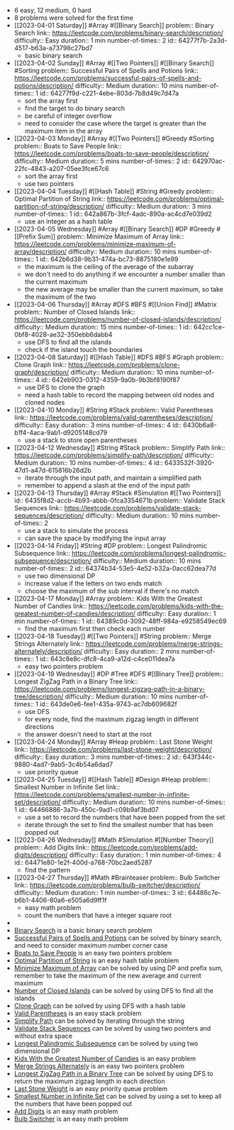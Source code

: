 - 6 easy, 12 medium, 0 hard
- 8 problems were solved for the first time
- [[2023-04-01 Saturday]] #Array #[[Binary Search]] 
  problem:: Binary Search
  link:: https://leetcode.com/problems/binary-search/description/
  difficulty:: Easy
  duration:: 1 min
  number-of-times:: 2
  id:: 64277f7b-2a3d-4517-b63a-a73798c27bd7
	- basic binary search
- [[2023-04-02 Sunday]] #Array #[[Two Pointers]] #[[Binary Search]] #Sorting 
  problem:: Successful Pairs of Spells and Potions
  link:: https://leetcode.com/problems/successful-pairs-of-spells-and-potions/description/
  difficulty:: Medium
  duration:: 10 mins
  number-of-times:: 1
  id:: 64277f9d-c221-4ebe-803d-7b8d49c7d47a
	- sort the array first
	- find the target to do binary search
	- be careful of integer overflow
	- need to consider the case where the target is greater than the maximum item in the array
- [[2023-04-03 Monday]] #Array #[[Two Pointers]] #Greedy #Sorting 
  problem:: Boats to Save People
  link:: https://leetcode.com/problems/boats-to-save-people/description/
  difficulty:: Medium
  duration:: 5 mins
  number-of-times:: 2
  id:: 642970ac-22fc-4843-a207-05ee3fce67c6
	- sort the array first
	- use two pointers
- [[2023-04-04 Tuesday]] #[[Hash Table]] #String #Greedy 
  problem:: Optimal Partition of String
  link:: https://leetcode.com/problems/optimal-partition-of-string/description/
  difficulty:: Medium
  duration:: 3 mins
  number-of-times:: 1
  id:: 642a867b-3fcf-4adc-890a-ac4cd7e039d2
	- use an integer as a hash table
- [[2023-04-05 Wednesday]] #Array #[[Binary Search]] #DP #Greedy #[[Prefix Sum]] 
  problem:: Minimize Maximum of Array
  link:: https://leetcode.com/problems/minimize-maximum-of-array/description/
  difficulty:: Medium
  duration:: 10 mins
  number-of-times:: 1
  id:: 642b6d38-9b31-474a-bc73-8875180e1e99
	- the maximum is the ceiling of the average of the subarray
	- we don't need to do anything if we encounter a number smaller than the current maximum
	- the new average may be smaller than the current maximum, so take the maximum of the two
- [[2023-04-06 Thursday]] #Array #DFS #BFS #[[Union Find]] #Matrix 
  problem:: Number of Closed Islands
  link:: https://leetcode.com/problems/number-of-closed-islands/description/
  difficulty:: Medium
  duration:: 15 mins
  number-of-times:: 1
  id:: 642cc1ce-0bf8-4028-ae32-350ebb6dabb4
	- use DFS to find all the islands
	- check if the island touch the boundaries
- [[2023-04-08 Saturday]] #[[Hash Table]] #DFS #BFS #Graph 
  problem:: Clone Graph
  link:: https://leetcode.com/problems/clone-graph/description/
  difficulty:: Medium
  duration:: 10 mins
  number-of-times:: 4
  id:: 642eb903-0312-4359-9a0b-9b3bf8190f87
	- use DFS to clone the graph
	- need a hash table to record the mapping between old nodes and cloned nodes
- [[2023-04-10 Monday]] #String #Stack 
  problem:: Valid Parentheses
  link:: https://leetcode.com/problems/valid-parentheses/description/
  difficulty:: Easy
  duration:: 3 mins
  number-of-times:: 4
  id:: 6430b6a8-b1f4-4aca-9ab1-d9205148cd79
	- use a stack to store open parentheses
- [[2023-04-12 Wednesday]] #String #Stack 
  problem:: Simplify Path
  link:: https://leetcode.com/problems/simplify-path/description/
  difficulty:: Medium
  duration:: 10 mins
  number-of-times:: 4
  id:: 6433532f-3920-47d1-a47d-615816b26d2b
	- iterate through the input path, and maintain a simplified path
	- remember to append a slash at the end of the input path
- [[2023-04-13 Thursday]] #Array #Stack #Simulation #[[Two Pointers]] 
  id:: 6435f8d2-accb-4b93-abbb-0fca3354671b
  problem:: Validate Stack Sequences
  link:: https://leetcode.com/problems/validate-stack-sequences/description/
  difficulty:: Medium
  duration:: 10 mins
  number-of-times:: 2
	- use a stack to simulate the process
	- can save the space by modifying the input array
- [[2023-04-14 Friday]] #String #DP 
  problem:: Longest Palindromic Subsequence
  link:: https://leetcode.com/problems/longest-palindromic-subsequence/description/
  difficulty:: Medium
  duration:: 10 mins
  number-of-times:: 2
  id:: 64374b34-53e5-4e52-b32a-0acc62dea77d
	- use two dimensional DP
	- increase value if the letters on two ends match
	- choose the maximum of the sub interval if there's no match
- [[2023-04-17 Monday]] #Array 
  problem:: Kids With the Greatest Number of Candies
  link:: https://leetcode.com/problems/kids-with-the-greatest-number-of-candies/description/
  difficulty:: Easy
  duration:: 1 min
  number-of-times:: 1
  id:: 64389c0d-3092-48ff-984a-e9258549ec69
	- find the maximum first then check each number
- [[2023-04-18 Tuesday]] #[[Two Pointers]] #String 
  problem:: Merge Strings Alternately
  link:: https://leetcode.com/problems/merge-strings-alternately/description/
  difficulty:: Easy
  duration:: 2 mins
  number-of-times:: 1
  id:: 643c8e8c-dfc8-4ca9-a12d-c4ce011dea7a
	- easy two pointers problem
- [[2023-04-19 Wednesday]] #DP #Tree #DFS #[[Binary Tree]] 
  problem:: Longest ZigZag Path in a Binary Tree
  link:: https://leetcode.com/problems/longest-zigzag-path-in-a-binary-tree/description/
  difficulty:: Medium
  duration:: 10 mins
  number-of-times:: 1
  id:: 643de0e6-fee1-435a-9743-ac7db609682f
	- use DFS
	- for every node, find the maximum zigzag length in different directions
	- the answer doesn't need to start at the root
- [[2023-04-24 Monday]] #Array #Heap 
  problem:: Last Stone Weight
  link:: https://leetcode.com/problems/last-stone-weight/description/
  difficulty:: Easy
  duration:: 3 mins
  number-of-times:: 2
  id:: 643f344c-9880-4ad7-9ab5-3c4b54a6dad7
	- use priority queue
- [[2023-04-25 Tuesday]] #[[Hash Table]] #Design #Heap 
  problem:: Smallest Number in Infinite Set
  link:: https://leetcode.com/problems/smallest-number-in-infinite-set/description/
  difficulty:: Medium
  duration:: 10 mins
  number-of-times:: 1
  id:: 64466886-3a7b-450c-9ad1-c09b9af3bd07
	- use a set to record the numbers that have been popped from the set
	- iterate through the set to find the smallest number that has been popped out
- [[2023-04-26 Wednesday]] #Math #Simulation #[[Number Theory]] 
  problem:: Add Digits
  link:: https://leetcode.com/problems/add-digits/description/
  difficulty:: Easy
  duration:: 1 min
  number-of-times:: 4
  id:: 64471e80-1e2f-400d-a768-70bc2aed5287
	- find the pattern
- [[2023-04-27 Thursday]] #Math #Brainteaser 
  problem:: Bulb Switcher
  link:: https://leetcode.com/problems/bulb-switcher/description/
  difficulty:: Medium
  duration:: 1 min
  number-of-times:: 3
  id:: 64486c7e-b6b1-4406-80a6-e505a6d9ff1f
	- easy math problem
	- count the numbers that have a integer square root
-
- [Binary Search](((64277f7b-2a3d-4517-b63a-a73798c27bd7))) is a basic binary search problem
- [Successful Pairs of Spells and Potions](((64277f9d-c221-4ebe-803d-7b8d49c7d47a))) can be solved by binary search, and need to consider maximum number corner case
- [Boats to Save People](((642970ac-22fc-4843-a207-05ee3fce67c6))) is an easy two pointers problem
- [Optimal Partition of String](((642a867b-3fcf-4adc-890a-ac4cd7e039d2))) is an easy hash table problem
- [Minimize Maximum of Array](((642b6d38-9b31-474a-bc73-8875180e1e99))) can be solved by using DP and prefix sum, remember to take the maximum of the new average and current maximum
- [Number of Closed Islands](((642cc1ce-0bf8-4028-ae32-350ebb6dabb4))) can be solved by using DFS to find all the islands
- [Clone Graph](((642eb903-0312-4359-9a0b-9b3bf8190f87))) can be solved by using DFS with a hash table
- [Valid Parentheses](((6430b6a8-b1f4-4aca-9ab1-d9205148cd79))) is an easy stack problem
- [Simplify Path](((6433532f-3920-47d1-a47d-615816b26d2b))) can be solved by iterating through the string
- [Validate Stack Sequences](((6435f8d2-accb-4b93-abbb-0fca3354671b))) can be solved by using two pointers and without extra space
- [Longest Palindromic Subsequence](((64374b34-53e5-4e52-b32a-0acc62dea77d))) can be solved by using two dimensional DP
- [Kids With the Greatest Number of Candies](((64389c0d-3092-48ff-984a-e9258549ec69))) is an easy problem
- [Merge Strings Alternately](((643c8e8c-dfc8-4ca9-a12d-c4ce011dea7a))) is an easy two pointers problem
- [Longest ZigZag Path in a Binary Tree](((643de0e6-fee1-435a-9743-ac7db609682f))) can be solved by using DFS to return the maximum zigzag length in each direction
- [Last Stone Weight](((643f344c-9880-4ad7-9ab5-3c4b54a6dad7))) is an easy priority queue problem
- [Smallest Number in Infinite Set](((64466886-3a7b-450c-9ad1-c09b9af3bd07))) can be solved by using a set to keep all the numbers that have been popped out
- [Add Digits](((64471e80-1e2f-400d-a768-70bc2aed5287))) is an easy math problem
- [Bulb Switcher](((64486c7e-b6b1-4406-80a6-e505a6d9ff1f))) is an easy math problem